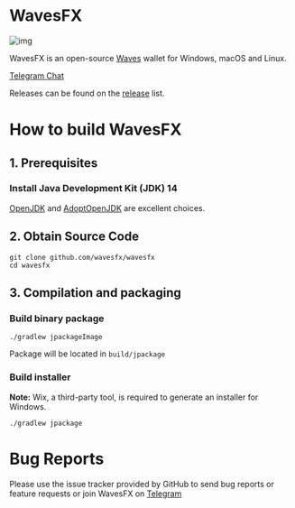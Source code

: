 # WavesFX

![img](package/wavesfx_readme.png)


WavesFX is an open-source [Waves](https://wavesplatform.com) wallet for Windows, macOS and Linux.

[Telegram Chat](https://t.me/wavesfxchat)

Releases can be found on the [release](https://github.com/wavesfx/wavesfx/releases) list.


# How to build WavesFX

## 1. Prerequisites

### Install Java Development Kit (JDK) 14

[OpenJDK](https://jdk.java.net/14/) and [AdoptOpenJDK](https://adoptopenjdk.net/archive.html) are excellent choices. 

## 2. Obtain Source Code

```
git clone github.com/wavesfx/wavesfx
cd wavesfx
```
## 3. Compilation and packaging
### Build binary package
```
./gradlew jpackageImage 
```
Package will be located in `build/jpackage`   
### Build installer
**Note:** Wix, a third-party tool, is required to generate an installer for Windows.
```
./gradlew jpackage
```
# Bug Reports
Please use the issue tracker provided by GitHub to send bug reports or feature requests or join WavesFX on [Telegram](https://t.me/wavesfxwallet)
